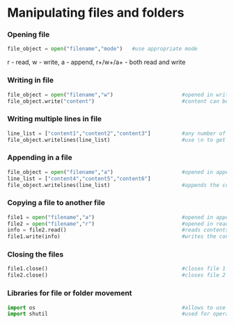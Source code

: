 # Manipulating files and folders
### Opening file
```python
file_object = open("filename","mode")   #use appropriate mode
```
r - read, w - write, a - append, r+/w+/a+ - both read and write
### Writing in file
```python
file_object = open("filename","w")                      #opened in write mode
file_object.write("content")                            #content can be anything
```
### Writing multiple lines in file
```python
line_list = ["content1","content2","content3"]          #any number of contents
file_object.writelines(line_list)                       #use \n to get contents in new line
```
### Appending in a file
```python
file_object = open("filename","a")                      #opened in append mode
line_list = ["content4","content5","content6"]
file_object.writelines(line_list)                       #appends the contents of 2 in 1 below previous lines
```
### Copying a file to another file
```python
file1 = open("filename","a")                            #opened in append mode
file2 = open("filename","r")                            #opened in read mode
info = file2.read()                                     #reads contents of 2
file1.write(info)                                       #writes the contents of 2 in 1
```
### Closing the files
```python
file1.close()                                           #closes file 1
file2.close()                                           #closes file 2
```
### Libraries for file or folder movement
```python
import os                                               #allows to use operating system depedent functionality
import shutil                                           #used for operation on files or collection of files
```
